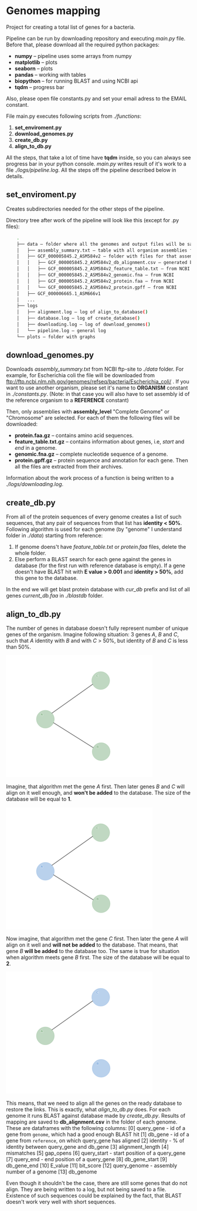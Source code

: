 # Genomes mapping

Project for creating a total list of genes for a bacteria.

Pipeline can be run by downloading repository and executing *main.py* file. Before that, please download all the required 
python packages:
* **numpy** – pipeline uses some arrays from numpy
* **matplotlib** – plots
* **seaborn** – plots
* **pandas** – working with tables
* **biopython** – for running BLAST and using NCBI api
* **tqdm** – progress bar

Also, please open file constants.py and set your email adress to the EMAIL constant.

File main.py executes following scripts from *./functions*:
1. **set_enviroment.py**
2. **download_genomes.py**
3. **create_db.py**
4. **align_to_db.py**

All the steps, that take a lot of time have **tqdm** inside, so you can always see progress bar in your python console. 
*main.py* writes result of it's work to a file *./logs/pipeline.log*. All the steps off the pipeline described below in details.

## set_enviroment.py

Creates subdirectories needed for the other steps of the pipeline.

Directory tree after work of the pipeline will look like this (except for .py files):
```bash
    .
    ├── data – folder where all the genomes and output files will be saved
    │   ├── assembly_summary.txt – table with all organism assemblies from refseq
    │   ├── GCF_000005845.2_ASM584v2 – folder with files for that assembly
    │   │   ├── GCF_000005845.2_ASM584v2_db_alignment.csv – generated by align_to_db()
    │   │   ├── GCF_000005845.2_ASM584v2_feature_table.txt – from NCBI
    │   │   ├── GCF_000005845.2_ASM584v2_genomic.fna – from NCBI
    │   │   ├── GCF_000005845.2_ASM584v2_protein.faa – from NCBI
    │   │   └── GCF_000005845.2_ASM584v2_protein.gpff – from NCBI
    │   ├── GCF_000006665.1_ASM666v1
    │   ...
    ├── logs
    │   ├── alignment.log – log of align_to_database()
    │   ├── database.log – log of create_database()
    │   ├── downloading.log – log of download_genomes()
    │   └── pipeline.log – general log
    └── plots – folder with graphs
```

## download_genomes.py
Downloads *assembly_summary.txt* from NCBI ftp-site to *./data* folder. For example, for Escherichia coli the file will be downloaded from ftp://ftp.ncbi.nlm.nih.gov/genomes/refseq/bacteria/Escherichia_coli/ . 
If you want to use another organism, please set it's name to **ORGANISM** constant in *./constants.py*. (Note: in that case you will also have to set assembly id of the reference organism to a **REFERENCE** constant)

Then, only assemblies with **assembly_level** "Complete Genome" or "Chromosome" are selected. For each of them 
the following files will be downloaded:
* **protein.faa.gz** – contains amino acid sequences.
* **feature_table.txt.gz** – contains information about genes, i.e, *start* and *end* in a genome.
* **genomic.fna.gz** – complete nucleotide sequence of a genome.
* **protein.gpff.gz** – protein sequence and annotation for each gene.
Then all the files are extracted from their archives.

Information about the work process of a function is being written to a *./logs/downloading.log*.

## create_db.py
From all of the protein sequences of every genome creates a list of such sequences, that any pair of sequences from that list
has **identity < 50%**. Following algorithm is used for each genome (by "genome" I understand folder in *./data*)
starting from reference:
1. If genome doens't have *feature_table.txt* or *protein.faa* files, delete the whole folder.
2. Else perform a BLAST search for each gene against the genes in database (for the first run with reference database is empty). If a gene doesn't have BLAST hit with **E value > 0.001** and **identity > 50%**, add this gene to the database.

In the end we will get blast protein database with *cur_db* prefix and list of all genes *current_db.faa* in *./blastdb* folder.

## align_to_db.py

The number of genes in database doesn't fully represent number of unique genes of the organism. Imagine following situation: 3 genes *A*, *B* and *C*, such that *A* identity with *B* and with *C* > 50%, but identity of *B* and *C* is less than 50%.

![Illustration 1](/images/1.png)

Imagine, that algorithm met the gene *A* first. Then later genes *B* and *C* will align on it well enough, and **won't be added** to the database. The size of the database will be equal to **1**.

![Illustration 2](/images/2.png)

Now imagine, that algorithm met the gene *C* first. Then later the gene *A* will align on it well and **will not be added** to the database. That means, that gene *B* **will be added** to the database too. The same is true for situation when algorithm meets gene *B* first. The size of the database will be equal to **2**.

![Illustration 3](/images/3.png)

This means, that we need to align all the genes on the ready database to restore the links. This is exactly, what *align_to_db.py* does. For each genome it runs BLAST against database made by *create_db.py*. Results of mapping are saved to **db_alignment.csv** in the folder of each genome. These are dataframes with the following columns:
    [0]  query_gene - id of a gene from `genome`, which had a good enough BLAST hit
    [1]  db_gene - id of a gene from `reference`, on which query_gene has aligned
    [2]  identity - % of identity between query_gene and db_gene
    [3]  alignment_length
    [4]  mismatches
    [5]  gap_opens
    [6]  query_start - start position of a query_gene
    [7]  query_end - end position of a query_gene
    [8]  db_gene_start
    [9]  db_gene_end
    [10] E_value
    [11] bit_score
    [12] query_genome - assembly number of a genome
    [13] db_genome

Even though it shouldn't be the case, there are still some genes that do not align. They are being written to a log, but not being saved to a file. Existence of such sequences could be explained by the fact, that BLAST doesn't work very well with short sequences.
